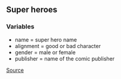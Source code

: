 ## Super heroes

### Variables

- name = super hero name
- alignment = good or bad character
- gender = male or female
- publisher = name of the comic publisher

<a href="http://stat545-ubc.github.io/bit001_dplyr-cheatsheet.html" target="_blank">Source</a>
